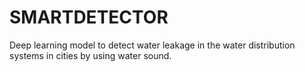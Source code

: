 # SMARTDETECTOR
Deep learning model to detect water leakage in the water distribution systems in cities by using water sound.
